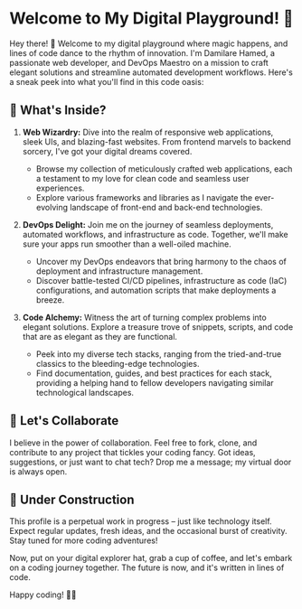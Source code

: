 # Welcome to My Digital Playground!  👋

Hey there! 👋 Welcome to my digital playground where magic happens, and lines of code dance to the rhythm of innovation. I'm Damilare Hamed, a passionate web developer, and DevOps Maestro on a mission to craft elegant solutions and streamline automated development workflows. Here's a sneak peek into what you'll find in this code oasis:

## 🚀 What's Inside?
1. **Web Wizardry:** Dive into the realm of responsive web applications, sleek UIs, and blazing-fast websites. From frontend marvels to backend sorcery, I've got your digital dreams covered.
    - Browse my collection of meticulously crafted web applications, each a testament to my love for clean code and seamless user experiences.
    - Explore various frameworks and libraries as I navigate the ever-evolving landscape of front-end and back-end technologies.

2. **DevOps Delight:** Join me on the journey of seamless deployments, automated workflows, and infrastructure as code. Together, we'll make sure your apps run smoother than a well-oiled machine.
    - Uncover my DevOps endeavors that bring harmony to the chaos of deployment and infrastructure management.
    - Discover battle-tested CI/CD pipelines, infrastructure as code (IaC) configurations, and automation scripts that make deployments a breeze.

4. **Code Alchemy:** Witness the art of turning complex problems into elegant solutions. Explore a treasure trove of snippets, scripts, and code that are as elegant as they are functional.
    - Peek into my diverse tech stacks, ranging from the tried-and-true classics to the bleeding-edge technologies.
    - Find documentation, guides, and best practices for each stack, providing a helping hand to fellow developers navigating similar technological landscapes.


## 🤝 Let's Collaborate
I believe in the power of collaboration. Feel free to fork, clone, and contribute to any project that tickles your coding fancy. Got ideas, suggestions, or just want to chat tech? Drop me a message; my virtual door is always open.

## 🚧 Under Construction
This profile is a perpetual work in progress – just like technology itself. Expect regular updates, fresh ideas, and the occasional burst of creativity. Stay tuned for more coding adventures!

Now, put on your digital explorer hat, grab a cup of coffee, and let's embark on a coding journey together. The future is now, and it's written in lines of code.

Happy coding! 🚀✨










